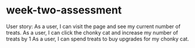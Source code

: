 # week-two-assessment

User story: As a user, I can visit the page and see my current number of treats. As a user, I can click the chonky cat and increase my number of treats by 1 As a user, I can spend treats to buy upgrades for my chonky cat.